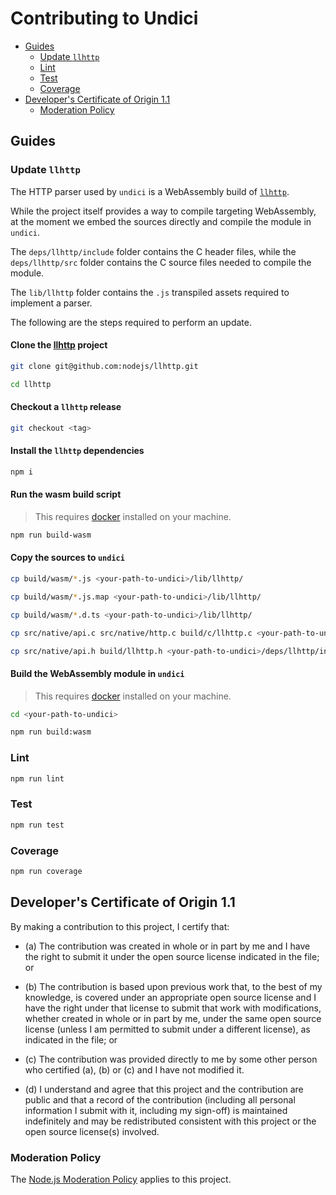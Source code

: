# Contributing to Undici

* [Guides](#guides)
  * [Update `llhttp`](#update-llhttp)
  * [Lint](#lint)
  * [Test](#test)
  * [Coverage](#coverage)
* [Developer's Certificate of Origin 1.1](#developers-certificate-of-origin)
  * [Moderation Policy](#moderation-policy)

<a id="guides"></a>
## Guides

<a id="update-llhttp"></a>
### Update `llhttp`

The HTTP parser used by `undici` is a WebAssembly build of [`llhttp`](https://github.com/nodejs/llhttp).

While the project itself provides a way to compile targeting WebAssembly, at the moment we embed the sources
directly and compile the module in `undici`.

The `deps/llhttp/include` folder contains the C header files, while the `deps/llhttp/src` folder contains
the C source files needed to compile the module.

The `lib/llhttp` folder contains the `.js` transpiled assets required to implement a parser.

The following are the steps required to perform an update.

#### Clone the [llhttp](https://github.com/nodejs/llhttp) project

```bash
git clone git@github.com:nodejs/llhttp.git

cd llhttp
```
#### Checkout a `llhttp` release

```bash
git checkout <tag>
```

#### Install the `llhttp` dependencies

```bash
npm i
```

#### Run the wasm build script

> This requires [docker](https://www.docker.com/) installed on your machine.

```bash
npm run build-wasm
```

#### Copy the sources to `undici`

```bash
cp build/wasm/*.js <your-path-to-undici>/lib/llhttp/

cp build/wasm/*.js.map <your-path-to-undici>/lib/llhttp/

cp build/wasm/*.d.ts <your-path-to-undici>/lib/llhttp/

cp src/native/api.c src/native/http.c build/c/llhttp.c <your-path-to-undici>/deps/llhttp/src/

cp src/native/api.h build/llhttp.h <your-path-to-undici>/deps/llhttp/include/
```

#### Build the WebAssembly module in `undici`

> This requires [docker](https://www.docker.com/) installed on your machine.

```bash
cd <your-path-to-undici>

npm run build:wasm
```

<a id="lint"></a>

### Lint

```bash
npm run lint
```

<a id="test"></a>
### Test

```bash
npm run test
```

<a id="coverage"></a>
### Coverage

```bash
npm run coverage
```

<a id="developers-certificate-of-origin"></a>
## Developer's Certificate of Origin 1.1

By making a contribution to this project, I certify that:

* (a) The contribution was created in whole or in part by me and I
  have the right to submit it under the open source license
  indicated in the file; or

* (b) The contribution is based upon previous work that, to the best
  of my knowledge, is covered under an appropriate open source
  license and I have the right under that license to submit that
  work with modifications, whether created in whole or in part
  by me, under the same open source license (unless I am
  permitted to submit under a different license), as indicated
  in the file; or

* (c) The contribution was provided directly to me by some other
  person who certified (a), (b) or (c) and I have not modified
  it.

* (d) I understand and agree that this project and the contribution
  are public and that a record of the contribution (including all
  personal information I submit with it, including my sign-off) is
  maintained indefinitely and may be redistributed consistent with
  this project or the open source license(s) involved.

<a id="moderation-policy"></a>
### Moderation Policy

The [Node.js Moderation Policy] applies to this project.

[Node.js Moderation Policy]:
https://github.com/nodejs/admin/blob/master/Moderation-Policy.md
